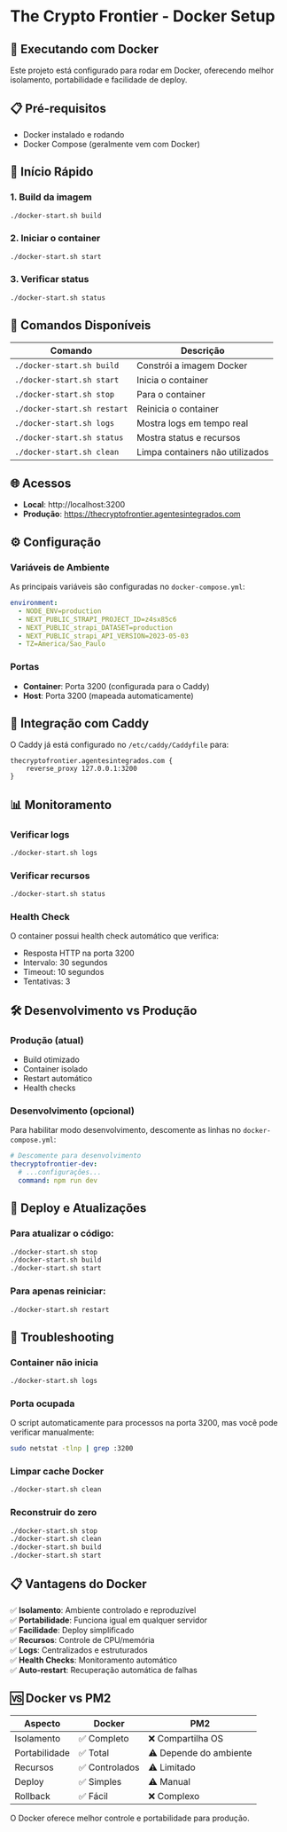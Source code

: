 # The Crypto Frontier - Docker Setup

## 🐳 Executando com Docker

Este projeto está configurado para rodar em Docker, oferecendo melhor isolamento, portabilidade e facilidade de deploy.

## 📋 Pré-requisitos

- Docker instalado e rodando
- Docker Compose (geralmente vem com Docker)

## 🚀 Início Rápido

### 1. Build da imagem
```bash
./docker-start.sh build
```

### 2. Iniciar o container
```bash
./docker-start.sh start
```

### 3. Verificar status
```bash
./docker-start.sh status
```

## 📖 Comandos Disponíveis

| Comando | Descrição |
|---------|-----------|
| `./docker-start.sh build` | Constrói a imagem Docker |
| `./docker-start.sh start` | Inicia o container |
| `./docker-start.sh stop` | Para o container |
| `./docker-start.sh restart` | Reinicia o container |
| `./docker-start.sh logs` | Mostra logs em tempo real |
| `./docker-start.sh status` | Mostra status e recursos |
| `./docker-start.sh clean` | Limpa containers não utilizados |

## 🌐 Acessos

- **Local**: http://localhost:3200
- **Produção**: https://thecryptofrontier.agentesintegrados.com

## ⚙️ Configuração

### Variáveis de Ambiente

As principais variáveis são configuradas no `docker-compose.yml`:

```yaml
environment:
  - NODE_ENV=production
  - NEXT_PUBLIC_STRAPI_PROJECT_ID=z4sx85c6
  - NEXT_PUBLIC_strapi_DATASET=production
  - NEXT_PUBLIC_strapi_API_VERSION=2023-05-03
  - TZ=America/Sao_Paulo
```

### Portas

- **Container**: Porta 3200 (configurada para o Caddy)
- **Host**: Porta 3200 (mapeada automaticamente)

## 🔧 Integração com Caddy

O Caddy já está configurado no `/etc/caddy/Caddyfile` para:

```caddyfile
thecryptofrontier.agentesintegrados.com {
    reverse_proxy 127.0.0.1:3200
}
```

## 📊 Monitoramento

### Verificar logs
```bash
./docker-start.sh logs
```

### Verificar recursos
```bash
./docker-start.sh status
```

### Health Check
O container possui health check automático que verifica:
- Resposta HTTP na porta 3200
- Intervalo: 30 segundos
- Timeout: 10 segundos
- Tentativas: 3

## 🛠️ Desenvolvimento vs Produção

### Produção (atual)
- Build otimizado
- Container isolado
- Restart automático
- Health checks

### Desenvolvimento (opcional)
Para habilitar modo desenvolvimento, descomente as linhas no `docker-compose.yml`:

```yaml
# Descomente para desenvolvimento
thecryptofrontier-dev:
  # ...configurações...
  command: npm run dev
```

## 🔄 Deploy e Atualizações

### Para atualizar o código:
```bash
./docker-start.sh stop
./docker-start.sh build
./docker-start.sh start
```

### Para apenas reiniciar:
```bash
./docker-start.sh restart
```

## 🐛 Troubleshooting

### Container não inicia
```bash
./docker-start.sh logs
```

### Porta ocupada
O script automaticamente para processos na porta 3200, mas você pode verificar manualmente:
```bash
sudo netstat -tlnp | grep :3200
```

### Limpar cache Docker
```bash
./docker-start.sh clean
```

### Reconstruir do zero
```bash
./docker-start.sh stop
./docker-start.sh clean
./docker-start.sh build
./docker-start.sh start
```

## 📋 Vantagens do Docker

✅ **Isolamento**: Ambiente controlado e reproduzível  
✅ **Portabilidade**: Funciona igual em qualquer servidor  
✅ **Facilidade**: Deploy simplificado  
✅ **Recursos**: Controle de CPU/memória  
✅ **Logs**: Centralizados e estruturados  
✅ **Health Checks**: Monitoramento automático  
✅ **Auto-restart**: Recuperação automática de falhas  

## 🆚 Docker vs PM2

| Aspecto | Docker | PM2 |
|---------|--------|-----|
| Isolamento | ✅ Completo | ❌ Compartilha OS |
| Portabilidade | ✅ Total | ⚠️ Depende do ambiente |
| Recursos | ✅ Controlados | ⚠️ Limitado |
| Deploy | ✅ Simples | ⚠️ Manual |
| Rollback | ✅ Fácil | ❌ Complexo |

O Docker oferece melhor controle e portabilidade para produção. 